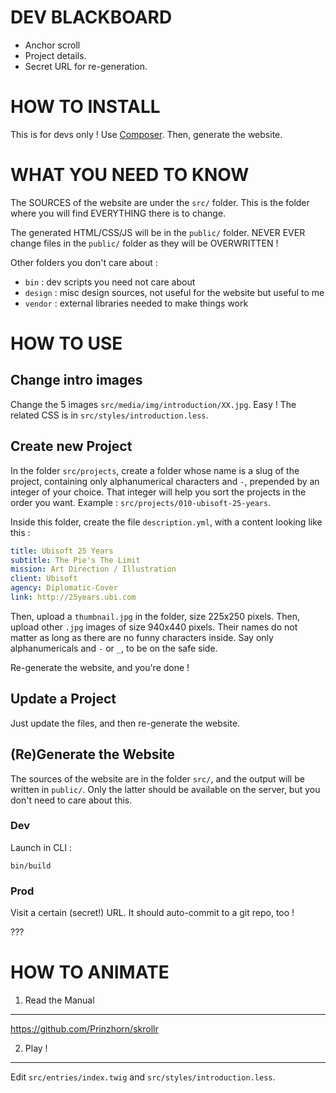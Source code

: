 
DEV BLACKBOARD
==============

- Anchor scroll
- Project details.
- Secret URL for re-generation.


HOW TO INSTALL
==============

This is for devs only !
Use [Composer](http://getcomposer.org).
Then, generate the website.


WHAT YOU NEED TO KNOW
=====================

The SOURCES of the website are under the `src/` folder.
This is the folder where you will find EVERYTHING there is to change.

The generated HTML/CSS/JS will be in the `public/` folder.
NEVER EVER change files in the `public/` folder as they will be OVERWRITTEN !

Other folders you don't care about :
- `bin` : dev scripts you need not care about
- `design` : misc design sources, not useful for the website but useful to me
- `vendor` : external libraries needed to make things work



HOW TO USE
==========

Change intro images
-------------------

Change the 5 images `src/media/img/introduction/XX.jpg`. Easy !
The related CSS is in `src/styles/introduction.less`.

Create new Project
------------------

In the folder `src/projects`, create a folder whose name is a slug of the project, containing only alphanumerical characters and `-`, prepended by an integer of your choice.
That integer will help you sort the projects in the order you want.
Example : `src/projects/010-ubisoft-25-years`.

Inside this folder, create the file `description.yml`, with a content looking like this :

``` description.yml
title: Ubisoft 25 Years
subtitle: The Pie's The Limit
mission: Art Direction / Illustration
client: Ubisoft
agency: Diplomatic-Cover
link: http://25years.ubi.com
```

Then, upload a `thumbnail.jpg` in the folder, size 225x250 pixels.
Then, upload other `.jpg` images of size 940x440 pixels.
Their names do not matter as long as there are no funny characters inside. Say only alphanumericals and `-` or `_`, to be on the safe side.

Re-generate the website, and you're done !


Update a Project
----------------

Just update the files, and then re-generate the website.


(Re)Generate the Website
------------------------

The sources of the website are in the folder `src/`, and the output will be written in `public/`.
Only the latter should be available on the server, but you don't need to care about this.


### Dev

Launch in CLI :

```
bin/build
```

### Prod

Visit a certain (secret!) URL.
It should auto-commit to a git repo, too !

???


HOW TO ANIMATE
==============

1. Read the Manual
------------------

https://github.com/Prinzhorn/skrollr


2. Play !
---------

Edit `src/entries/index.twig` and `src/styles/introduction.less`.

